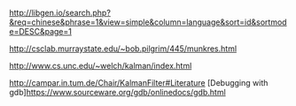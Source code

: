 http://libgen.io/search.php?&req=chinese&phrase=1&view=simple&column=language&sort=id&sortmode=DESC&page=1

http://csclab.murraystate.edu/~bob.pilgrim/445/munkres.html

http://www.cs.unc.edu/~welch/kalman/index.html

http://campar.in.tum.de/Chair/KalmanFilter#Literature
[Debugging with gdb]https://www.sourceware.org/gdb/onlinedocs/gdb.html
